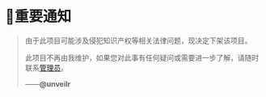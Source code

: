 # :memo:重要通知
> 由于此项目可能涉及侵犯知识产权等相关法律问题，现决定下架该项目。
> 
> 此项目不再由我维护，如果您对此事有任何疑问或需要进一步了解，请随时联系[管理员](https://t.me/wh1m51c41)。
> 
> ——**@unveilr**
